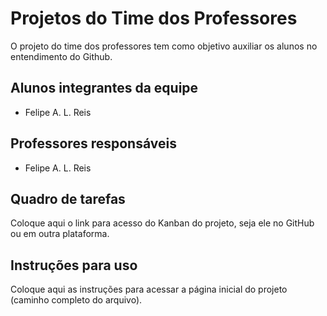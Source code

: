 # Projetos do Time dos Professores

O projeto do time dos professores tem como objetivo auxiliar os alunos no entendimento do Github.

## Alunos integrantes da equipe

* Felipe A. L. Reis

## Professores responsáveis

* Felipe A. L. Reis

## Quadro de tarefas
Coloque aqui o link para acesso do Kanban do projeto, seja ele no GitHub ou em outra plataforma.

## Instruções para uso
Coloque aqui as instruções para acessar a página inicial do projeto (caminho completo do arquivo).
